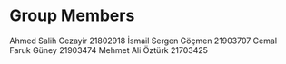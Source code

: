 # Group Members
Ahmed Salih Cezayir 21802918
İsmail Sergen Göçmen 21903707
Cemal Faruk Güney   21903474
Mehmet Ali Öztürk 21703425
